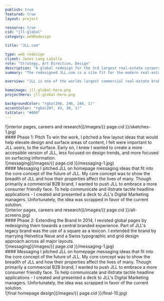 ```yaml
---
publish: true
featured: true
layout: project

resource: true
cid: "jll-global"
category: webRedesign

title: "JLL.com"

type: web redesign
client: Jones Lang LaSalle
role: "Strategy, Art Direction, Design"
description: "A global redesign for the 3rd largest real-estate corporation in the world."
summary: "The redesigned JLL.com is a site fit for the modern real-estate world combining restructured content and brand extensions."

overview: "JLL is one of the worlds largest commercial real-estate brokers. With the real estate industry back on the rise, JLL looked to invest heavily in their digital presence. In order to bring JLL up to speed, I redesigned the global and country pages for all regions across the globe. I provided high-level content suggestions, architected flows and designed pages across every section of the site."

homeimage: jll-global-hero.png
projectHero: jll-global-hero.png

backgroundColor: "rgba(246, 246, 246, 1)"
accentColor: "rgba(207, 43, 30, 1)"
txtColor: "#000"
---
```

<section class="content">
![interior pages, careers and research](/images/{{ page.cid }}/sketches-1.jpg)
</section>
<section class="content--copy">
#### Phase 1: Pitch
To win the work, I pitched a few layout ideas that would help elevate design and surface areas of content, I felt were important to JLL users, to the surface. Early on, I knew I wanted to create a more accessible version of JLL, less focused on design trends, and more focused on surfacing information.
</section>
<section class="content--wide">
![messaging](/images/{{ page.cid }}/messaging-1.jpg)
</section>
<section class="content--copy">
#### Messaging 
I pitched JLL on homepage messaging ideas that fit into the core concept of the future of JLL. My core concept was to show the breadth of JLL and how their properties affect the lives of many. Though primarily a commercial B2B brand, I wanted to push JLL to embrace a more consumer friendly face. To help communicate and illstrate tactile headline applications - I created and presented a deck to JLL's Digital Marketing managers. Unfortunately, the idea was scrapped in favor of the current solution.
</section>
<section class="content--wide">
![interior pages, careers and research](/images/{{ page.cid }}/all-screens.jpg)
</section>
<section class="content--copy">
#### Phase 2: Extending the Brand 
In 2014, I revisted global pages by redesigning them towards a central branded experience. Part of JLL's legacy brand was the use of a square as a lexicon. I extended the brand by marrying Helvetica Neue and a Swiss typographic and grid design approach across all major layouts. 
</section>
<section class="content--wide">
![messaging](/images/{{ page.cid }}/messaging-1.jpg)
</section>
<section class="content--copy">
#### Messaging 
I pitched JLL on homepage messaging ideas that fit into the core concept of the future of JLL. My core concept was to show the breadth of JLL and how their properties affect the lives of many. Though primarily a commercial B2B brand, I wanted to push JLL to embrace a more consumer friendly face. To help communicate and illstrate tactile headline applications - I created and presented a deck to JLL's Digital Marketing managers. Unfortunately, the idea was scrapped in favor of the current solution.
</section>

<section class="content">
![final homepage design](/images/{{ page.cid }}/final-10.jpg)
</section>
